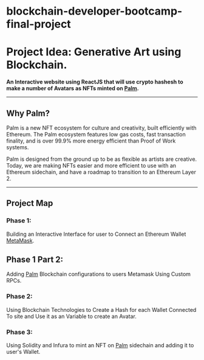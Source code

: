 # blockchain-developer-bootcamp-final-project

# Project Idea: Generative Art using Blockchain.
**An Interactive website using ReactJS that will use crypto hashesh to make a number of Avatars as NFTs minted on [Palm](palm.io, "Palm").**

---
## Why Palm?
Palm is a new NFT ecosystem for culture and creativity, built efficiently with Ethereum. The Palm ecosystem features low gas costs, fast transaction finality, and is over 99.9% more energy efficient than Proof of Work systems.

Palm is designed from the ground up to be as flexible as artists are creative. Today, we are making NFTs easier and more efficient to use with an Ethereum sidechain, and have a roadmap to transition to an Ethereum Layer 2.

---
## Project Map
### Phase 1:
Building an Interactive Interface for user to Connect an Ethereum Wallet [MetaMask](https://metamask.io/).

## Phase 1 Part 2:
Adding [Palm](palm.io) Blockchain configurations to users Metamask Using Custom RPCs.

### Phase 2:
Using Blockchain Technologies to Create a Hash for each Wallet Connected To site and Use it as an Variable to create an Avatar.
### Phase 3:
Using Solidity and Infura to mint an NFT on [Palm](palm.io) sidechain and adding it to user's Wallet.